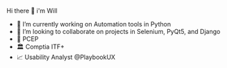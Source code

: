 Hi there 👋 i'm Will

- 🎨 I’m currently working on Automation tools in Python
- 👯 I’m looking to collaborate on projects in Selenium, PyQt5, and Django
- 🥂 PCEP 
- 🏛 Comptia ITF+
- 📈 Usability Analyst @PlaybookUX
